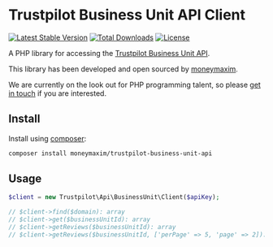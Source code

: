 # Trustpilot Business Unit API Client

[![Latest Stable Version](https://poser.pugx.org/moneymaxim/trustpilot-business-unit-api/v/stable)](https://packagist.org/packages/moneymaxim/trustpilot-business-unit-api)
[![Total Downloads](https://poser.pugx.org/moneymaxim/trustpilot-business-unit-api/downloads)](https://packagist.org/packages/moneymaxim/trustpilot-business-unit-api)
[![License](https://poser.pugx.org/moneymaxim/trustpilot-business-unit-api/license)](https://packagist.org/packages/moneymaxim/trustpilot-business-unit-api)

A PHP library for accessing the [Trustpilot Business Unit API](https://developers.trustpilot.com/business-unit-api).

This library has been developed and open sourced by [moneymaxim](https://www.moneymaxim.co.uk).

We are currently on the look out for PHP programming talent, so please [get in touch](mailto:andrew.carter@moneymaxim.co.uk) if you are interested.

## Install

Install using [composer](https://getcomposer.org/):

```sh
composer install moneymaxim/trustpilot-business-unit-api
```

## Usage

```php
$client = new Trustpilot\Api\BusinessUnit\Client($apiKey);

// $client->find($domain): array
// $client->get($businessUnitId): array
// $client->getReviews($businessUnitId): array
// $client->getReviews($businessUnitId, ['perPage' => 5, 'page' => 2]): array
```
